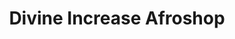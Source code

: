 ---
title: "Divine Increase Afroshop"
url: /potsdam/divine-increase-afroshop/
shop: Lebensmittel
---